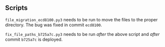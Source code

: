 ## Scripts

`file_migration_ecd8100.py3` needs to be run to move the
files to the proper directory. The bug was fixed in commit
`ecd8100`.

`fix_file_paths_b725a7c.py3` needs to be run _after_ the
above script and _after_ commit `b725a7c` is deployed.
